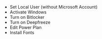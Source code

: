 - Set Local User (without Microsoft Account)
- Activate Windows
- Turn on Bitlocker
- Turn on Deepfreeze
- Edit Power Plan
- Install Fonts